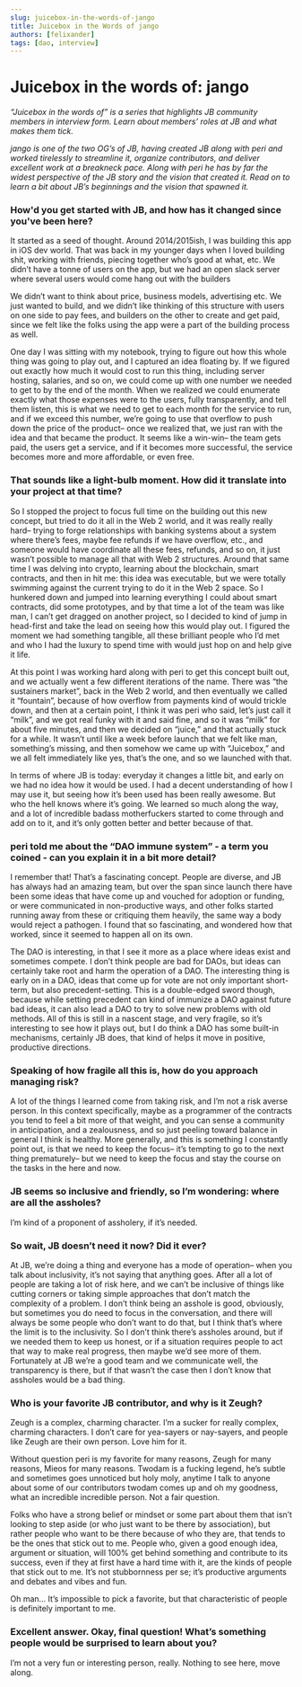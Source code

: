 ```yaml
---
slug: juicebox-in-the-words-of-jango
title: Juicebox in the Words of jango
authors: [felixander]
tags: [dao, interview]
---
```


# Juicebox in the words of: jango

*“Juicebox in the words of” is a series that highlights JB community members in interview form. Learn about members’ roles at JB and what makes them tick.*

*jango is one of the two OG’s of JB, having created JB along with peri and worked tirelessly to streamline it, organize contributors, and deliver excellent work at a breakneck pace. Along with peri he has by far the widest perspective of the JB story and the vision that created it. Read on to learn a bit about JB’s beginnings and the vision that spawned it.*

### How'd you get started with JB, and how has it changed since you've been here?

It started as a seed of thought. Around 2014/2015ish, I was building this app in iOS dev world. That was back in my younger days when I loved building shit, working with friends, piecing together who’s good at what, etc. We didn’t have a tonne of users on the app, but we had an open slack server where several users would come hang out with the builders

We didn’t want to think about price, business models, advertising etc. We just wanted to build, and we didn’t like thinking of this structure with users on one side to pay fees, and builders on the other to create and get paid, since we felt like the folks using the app were a part of the building process as well.

One day I was sitting with my notebook, trying to figure out how this whole thing was going to play out, and I captured an idea floating by. If we figured out exactly how much it would cost to run this thing, including server hosting, salaries, and so on, we could come up with one number we needed to get to by the end of the month. When we realized we could enumerate exactly what those expenses were to the users, fully transparently, and tell them listen, this is what we need to get to each month for the service to run, and if we exceed this number, we’re going to use that overflow to push down the price of the product– once we realized that, we just ran with the idea and that became the product. It seems like a win-win– the team gets paid, the users get a service, and if it becomes more successful, the service becomes more and more affordable, or even free.

### That sounds like a light-bulb moment. How did it translate into your project at that time?

So I stopped the project to focus full time on the building out this new concept, but tried to do it all in the Web 2 world, and it was really really hard– trying to forge relationships with banking systems about a system where there’s fees, maybe fee refunds if we have overflow, etc., and someone would have coordinate all these fees, refunds, and so on, it just wasn’t possible to manage all that with Web 2 structures. Around that same time I was delving into crypto, learning about the blockchain, smart contracts, and then in hit me: this idea was executable, but we were totally swimming against the current trying to do it in the Web 2 space. So I hunkered down and jumped into learning everything I could about smart contracts, did some prototypes, and by that time a lot of the team was like man, I can’t get dragged on another project, so I decided to kind of jump in head-first and take the lead on seeing how this would play out. I figured the moment we had something tangible, all these brilliant people who I’d met and who I had the luxury to spend time with would just hop on and help give it life.

At this point I was working hard along with peri to get this concept built out, and we actually went a few different iterations of the name. There was “the sustainers market”, back in the Web 2 world, and then eventually we called it “fountain”, because of how overflow from payments kind of would trickle down, and then at a certain point, I think it was peri who said, let’s just call it “milk”, and we got real funky with it and said fine, and so it was “milk” for about five minutes, and then we decided on “juice,” and that actually stuck for a while. It wasn’t until like a week before launch that we felt like man, something’s missing, and then somehow we came up with “Juicebox,” and we all felt immediately like yes, that’s the one, and so we launched with that.

In terms of where JB is today: everyday it changes a little bit, and early on we had no idea how it would be used. I had a decent understanding of how I may use it, but seeing how it’s been used has been really awesome. But who the hell knows where it’s going. We learned so much along the way, and a lot of incredible badass motherfuckers started to come through and add on to it, and it’s only gotten better and better because of that.

### peri told me about the “DAO immune system” - a term you coined - can you explain it in a bit more detail?

I remember that! That’s a fascinating concept. People are diverse, and JB has always had an amazing team, but over the span since launch there have been some ideas that have come up and vouched for adoption or funding, or were communicated in non-productive ways, and other folks started running away from these or critiquing them heavily, the same way a body would reject a pathogen. I found that so fascinating, and wondered how that worked, since it seemed to happen all on its own.

The DAO is interesting, in that I see it more as a place where ideas exist and sometimes compete. I don’t think people are bad for DAOs, but ideas can certainly take root and harm the operation of a DAO. The interesting thing is early on in a DAO, ideas that come up for vote are not only important short-term, but also precedent-setting. This is a double-edged sword though, because while setting precedent can kind of immunize a DAO against future bad ideas, it can also lead a DAO to try to solve new problems with old methods. All of this is still in a nascent stage, and very fragile, so it’s interesting to see how it plays out, but I do think a DAO has some built-in mechanisms, certainly JB does, that kind of helps it move in positive, productive directions.

### Speaking of how fragile all this is, how do you approach managing risk?

A lot of the things I learned come from taking risk, and I’m not a risk averse person. In this context specifically, maybe as a programmer of the contracts you tend to feel a bit more of that weight, and you can sense a community in anticipation, and a zealousness, and so just peeling toward balance in general I think is healthy. More generally, and this is something I constantly point out, is that we need to keep the focus– it’s tempting to go to the next thing prematurely– but we need to keep the focus and stay the course on the tasks in the here and now.

### JB seems so inclusive and friendly, so I’m wondering: where are all the assholes?

I’m kind of a proponent of assholery, if it’s needed. 

### So wait, JB doesn’t need it now? Did it ever?

At JB, we’re doing a thing and everyone has a mode of operation– when you talk about inclusivity, it’s not saying that anything goes. After all a lot of people are taking a lot of risk here, and we can’t be inclusive of things like cutting corners or taking simple approaches that don’t match the complexity of a problem. I don’t think being an asshole is good, obviously, but sometimes you do need to focus in the conversation, and there will always be some people who don’t want to do that, but I think that’s where the limit is to the inclusivity. So I don’t think there’s assholes around, but if we needed them to keep us honest, or if a situation requires people to act that way to make real progress, then maybe we’d see more of them. Fortunately at JB we’re a good team and we communicate well, the transparency is there, but if that wasn’t the case then I don’t know that assholes would be a bad thing.

### Who is your favorite JB contributor, and why is it Zeugh?

Zeugh is a complex, charming character. I’m a sucker for really complex, charming characters. I don’t care for yea-sayers or nay-sayers, and people like Zeugh are their own person. Love him for it.

Without question peri is my favorite for many reasons, Zeugh for many reasons, Mieos for many reasons. Twodam is a fucking legend, he’s subtle and sometimes goes unnoticed but holy moly, anytime I talk to anyone about some of our contributors twodam comes up and oh my goodness, what an incredible incredible person. 
Not a fair question.

Folks who have a strong belief or mindset or some part about them that isn’t looking to step aside (or who just want to be there by association), but rather people who want to be there because of who they are, that tends to be the ones that stick out to me. People who, given a good enough idea, argument or situation, will 100% get behind something and contribute to its success, even if they at first have a hard time with it, are the kinds of people that stick out to me. It’s not stubbornness per se; it’s productive arguments and debates and vibes and fun.

Oh man… It’s impossible to pick a favorite, but that characteristic of people is definitely important to me.

### Excellent answer. Okay, final question! What’s something people would be surprised to learn about you?

I’m not a very fun or interesting person, really. Nothing to see here, move along.
